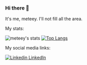 ### Hi there 👋
It's me, meteey. I'll not fill all the area.

My stats:

![meteey's stats](https://github-readme-stats.vercel.app/api?username=Meteey&show_icons=true&theme=radical)
[![Top Langs](https://github-readme-stats.vercel.app/api/top-langs/?username=Meteey&layout=compact)](https://github.com/Meteey)


My social media links:


[![Linkedin](https://i.stack.imgur.com/gVE0j.png) LinkedIn](https://www.linkedin.com/in/mustafa-konur-071ab1252/)
&nbsp;


